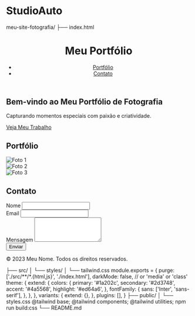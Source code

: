 # StudioAuto
meu-site-fotografia/
├── index.html
<!DOCTYPE html>
<html lang="pt-BR">
<head>
    <meta charset="UTF-8">
    <meta name="viewport" content="width=device-width, initial-scale=1.0">
    <title>Portfólio de Fotografia</title>
    <link href="https://fonts.googleapis.com/css2?family=Inter:wght@400;600;700&display=swap" rel="stylesheet">
    <link href="public/styles.css" rel="stylesheet">
</head>
<body class="bg-gray-100 text-gray-900 font-sans">
    <header class="bg-primary text-white shadow">
        <div class="container mx-auto px-4 py-6 flex justify-between items-center">
            <h1 class="text-3xl font-bold">Meu Portfólio</h1>
            <nav>
                <ul class="flex space-x-4">
                    <li><a href="#portfolio" class="hover:text-highlight">Portfólio</a></li>
                    <li><a href="#contato" class="hover:text-highlight">Contato</a></li>
                </ul>
            </nav>
        </div>
    </header>
    <main class="container mx-auto px-4 py-6">
        <section id="hero" class="text-center py-12">
            <h2 class="text-4xl font-bold mb-4">Bem-vindo ao Meu Portfólio de Fotografia</h2>
            <p class="text-lg mb-8">Capturando momentos especiais com paixão e criatividade.</p>
            <a href="#portfolio" class="bg-highlight text-white px-6 py-3 rounded-full hover:bg-pink-600 transition">Veja Meu Trabalho</a>
        </section>
        <section id="portfolio" class="py-12">
            <h2 class="text-2xl font-semibold mb-4 text-secondary">Portfólio</h2>
            <div class="grid grid-cols-1 md:grid-cols-2 lg:grid-cols-3 gap-6">
                <!-- Adicione suas fotos aqui -->
                <div class="bg-white shadow rounded overflow-hidden">
                    <img src="foto1.jpg" alt="Foto 1" class="w-full h-48 object-cover">
                </div>
                <div class="bg-white shadow rounded overflow-hidden">
                    <img src="foto2.jpg" alt="Foto 2" class="w-full h-48 object-cover">
                </div>
                <div class="bg-white shadow rounded overflow-hidden">
                    <img src="foto3.jpg" alt="Foto 3" class="w-full h-48 object-cover">
                </div>
            </div>
        </section>
        <section id="contato" class="py-12">
            <h2 class="text-2xl font-semibold mb-4 text-secondary">Contato</h2>
            <form class="bg-white shadow rounded p-6">
                <div class="mb-4">
                    <label for="nome" class="block text-sm font-medium text-gray-700">Nome</label>
                    <input type="text" id="nome" class="mt-1 block w-full border-gray-300 rounded-md shadow-sm focus:ring-highlight focus:border-highlight">
                </div>
                <div class="mb-4">
                    <label for="email" class="block text-sm font-medium text-gray-700">Email</label>
                    <input type="email" id="email" class="mt-1 block w-full border-gray-300 rounded-md shadow-sm focus:ring-highlight focus:border-highlight">
                </div>
                <div class="mb-4">
                    <label for="mensagem" class="block text-sm font-medium text-gray-700">Mensagem</label>
                    <textarea id="mensagem" rows="4" class="mt-1 block w-full border-gray-300 rounded-md shadow-sm focus:ring-highlight focus:border-highlight"></textarea>
                </div>
                <button type="submit" class="bg-highlight text-white px-6 py-3 rounded-full hover:bg-pink-600 transition">Enviar</button>
            </form>
        </section>
    </main>
    <footer class="bg-primary text-white shadow mt-12">
        <div class="container mx-auto px-4 py-6 text-center">
            <p>&copy; 2023 Meu Nome. Todos os direitos reservados.</p>
        </div>
    </footer>
</body>
</html>
├── src/
│   └── styles/
│       └── tailwind.css module.exports = {
  purge: ['./src/**/*.{html,js}', './index.html'],
  darkMode: false, // or 'media' or 'class'
  theme: {
    extend: {
      colors: {
        primary: '#1a202c',
        secondary: '#2d3748',
        accent: '#4a5568',
        highlight: '#ed64a6',
      },
      fontFamily: {
        sans: ['Inter', 'sans-serif'],
      },
    },
  },
  variants: {
    extend: {},
  },
  plugins: [],
}
├── public/
│   └── styles.css
@tailwind base;
@tailwind components;
@tailwind utilities;
npm run build:css
└── README.md
